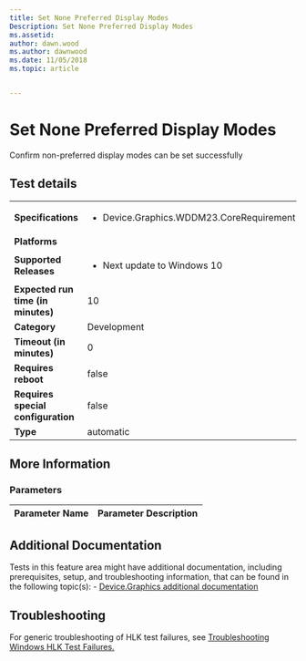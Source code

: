 ```yaml
---
title: Set None Preferred Display Modes
Description: Set None Preferred Display Modes
ms.assetid: 
author: dawn.wood
ms.author: dawnwood
ms.date: 11/05/2018
ms.topic: article


---
```


# Set None Preferred Display Modes

Confirm non-preferred display modes can be set successfully

## Test details
|||
|---|---|
| **Specifications**  | <ul><li>Device.Graphics.WDDM23.CoreRequirement</li></ul> |  
| **Platforms**   | <ul></ul> |
| **Supported Releases** | <ul><li>Next update to Windows 10</li></ul> |
|**Expected run time (in minutes)**| 10 |
|**Category**| Development |
|**Timeout (in minutes)**| 0 |
|**Requires reboot**| false |
|**Requires special configuration**| false |
|**Type**| automatic |

## More Information
### Parameters
| Parameter Name | Parameter Description |
| --- | --- |


## Additional Documentation
Tests in this feature area might have additional documentation, including prerequisites, setup, and troubleshooting information, that can be found in the following topic(s): - [Device.Graphics additional documentation](device-graphics-additional-documentation.md)



## Troubleshooting
For generic troubleshooting of HLK test failures, see [Troubleshooting Windows HLK Test Failures.](..\user\troubleshooting-windows-hlk-test-failures.md)